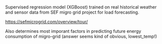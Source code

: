 Supervised regression model (XGBoost) trained on real historical weather and sensor data from SEF migro grid project for load forecasting.

https://sefmicrogrid.com/overview/tour/

Also determines most imporant factors in predicting future energy consumption of migro-grid (answer seems kind of obvious, lowest_temp!)

